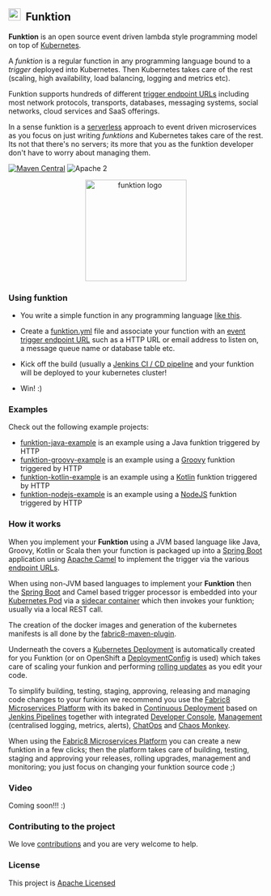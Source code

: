## <img src="https://raw.githubusercontent.com/fabric8io/funktion/master/docs/images/icon.png" width="24" height="24"/>&nbsp; Funktion

**Funktion** is an open source event driven lambda style programming model on top of [Kubernetes](http://kubernetes.io).

A _funktion_ is a regular function in any programming language bound to a _trigger_ deployed into Kubernetes. Then Kubernetes takes care of the rest (scaling, high availability, load balancing, logging and metrics etc).

Funktion supports hundreds of different [trigger endpoint URLs](http://camel.apache.org/components.html) including most network protocols, transports, databases, messaging systems, social networks, cloud services and SaaS offerings.

In a sense funktion is a [serverless](https://www.quora.com/What-is-Serverless-Computing) approach to event driven microservices as you focus on just writing _funktions_ and Kubernetes takes care of the rest. Its not that there's no servers; its more that you as the funktion developer don't have to worry about managing them.

[![Maven Central](https://maven-badges.herokuapp.com/maven-central/io.fabric8.funktion/funktion-runtime/badge.svg?style=flat-square)](https://maven-badges.herokuapp.com/maven-central/io.fabric8.funktion/funktion-runtime/) ![Apache 2](http://img.shields.io/badge/license-Apache%202-red.svg)

<p align="center">
  <a href="http://fabric8.io/">
  	<img src="https://raw.githubusercontent.com/fabric8io/funktion/master/docs/images/icon.png" alt="funktion logo" width="200" height="200"/>
  </a>
</p>


### Using funktion

* You write a simple function in any programming language [like this](https://github.com/fabric8io/funktion/blob/master/funktion-runtime/src/test/java/io/fabric8/funktion/sample/Main.java#L25-L27).

* Create a [funktion.yml](funktion-runtime/funktion.yml) file and associate your function with an [event trigger endpoint URL](http://camel.apache.org/components.html) such as a HTTP URL or email address to listen on, a message queue name or database table etc.

* Kick off the build (usually a [Jenkins CI / CD pipeline](http://fabric8.io/guide/cdelivery.html) and your funktion will be deployed to your kubernetes cluster!

* Win! :)


### Examples

Check out the following example projects:

* [funktion-java-example](https://github.com/fabric8-quickstarts/funktion-java-example) is an example using a Java funktion triggered by HTTP
* [funktion-groovy-example](https://github.com/fabric8-quickstarts/funktion-groovy-example) is an example using a [Groovy](http://www.groovy-lang.org/) funktion triggered by HTTP
* [funktion-kotlin-example](https://github.com/fabric8-quickstarts/funktion-kotlin-example) is an example using a [Kotlin](https://kotlinlang.org/) funktion triggered by HTTP
* [funktion-nodejs-example](https://github.com/fabric8-quickstarts/funktion-nodejs-example) is an example using a [NodeJS](https://nodejs.org/en/) funktion triggered by HTTP


### How it works

When you implement your **Funktion** using a JVM based language like Java, Groovy, Kotlin or Scala then your function is packaged up into a [Spring Boot](http://projects.spring.io/spring-boot/) application using [Apache Camel](http://camel.apache.org/) to implement the trigger via the various [endpoint URLs](http://camel.apache.org/components.html).

When using non-JVM based languages to implement your **Funktion** then the [Spring Boot](http://projects.spring.io/spring-boot/) and Camel based trigger processor is embedded into your [Kubernetes Pod](http://kubernetes.io/docs/user-guide/pods/) via a [sidecar container](http://blog.kubernetes.io/2015/06/the-distributed-system-toolkit-patterns.html) which then invokes your funktion; usually via a local REST call.

The creation of the docker images and generation of the kubernetes manifests is all done by the [fabric8-maven-plugin](https://github.com/fabric8io/fabric8-maven-plugin).

Underneath the covers a [Kubernetes Deployment](http://kubernetes.io/docs/user-guide/deployments/) is automatically created for you Funktion (or on OpenShift a [DeploymentConfig](https://docs.openshift.com/enterprise/3.0/dev_guide/deployments.html) is used) which takes care of scaling your funkion and performing [rolling updates](http://kubernetes.io/docs/user-guide/rolling-updates/) as you edit your code.

To simplify building, testing, staging, approving, releasing and managing code changes to your funkion we recommend you use the [Fabric8 Microservices Platform](http://fabric8.io/) with its baked in [Continuous Deployment](http://fabric8.io/guide/cdelivery.html) based on [Jenkins Pipelines](https://jenkins.io/solutions/pipeline/) together with integrated [Developer Console](http://fabric8.io/guide/console.html), [Management](http://fabric8.io/guide/management.html) (centralised logging, metrics, alerts), [ChatOps](http://fabric8.io/guide/chat.html) and [Chaos Monkey](http://fabric8.io/guide/chaosMonkey.html).

When using the [Fabric8 Microservices Platform](http://fabric8.io/) you can create a new funktion in a few clicks; then the platform takes care of building, testing, staging and approving your releases, rolling upgrades, management and monitoring; you just focus on changing your funktion source code ;)

### Video

Coming soon!!! :)

### Contributing to the project

We love [contributions](http://fabric8.io/contributing/index.html) and you are very welcome to help.

### License

This project is [Apache Licensed](license.txt)
